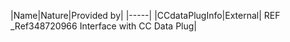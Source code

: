 ﻿

|Name|Nature|Provided by|
|-----|
|CCdataPlugInfo|External| REF _Ref348720966 Interface with CC Data Plug|

